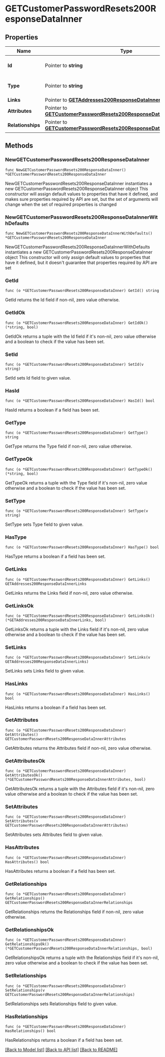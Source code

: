 # GETCustomerPasswordResets200ResponseDataInner

## Properties

Name | Type | Description | Notes
------------ | ------------- | ------------- | -------------
**Id** | Pointer to **string** | The resource&#39;s id | [optional] 
**Type** | Pointer to **string** | The resource&#39;s type | [optional] [default to "customer_password_resets"]
**Links** | Pointer to [**GETAddresses200ResponseDataInnerLinks**](GETAddresses200ResponseDataInnerLinks.md) |  | [optional] 
**Attributes** | Pointer to [**GETCustomerPasswordResets200ResponseDataInnerAttributes**](GETCustomerPasswordResets200ResponseDataInnerAttributes.md) |  | [optional] 
**Relationships** | Pointer to [**GETCustomerPasswordResets200ResponseDataInnerRelationships**](GETCustomerPasswordResets200ResponseDataInnerRelationships.md) |  | [optional] 

## Methods

### NewGETCustomerPasswordResets200ResponseDataInner

`func NewGETCustomerPasswordResets200ResponseDataInner() *GETCustomerPasswordResets200ResponseDataInner`

NewGETCustomerPasswordResets200ResponseDataInner instantiates a new GETCustomerPasswordResets200ResponseDataInner object
This constructor will assign default values to properties that have it defined,
and makes sure properties required by API are set, but the set of arguments
will change when the set of required properties is changed

### NewGETCustomerPasswordResets200ResponseDataInnerWithDefaults

`func NewGETCustomerPasswordResets200ResponseDataInnerWithDefaults() *GETCustomerPasswordResets200ResponseDataInner`

NewGETCustomerPasswordResets200ResponseDataInnerWithDefaults instantiates a new GETCustomerPasswordResets200ResponseDataInner object
This constructor will only assign default values to properties that have it defined,
but it doesn't guarantee that properties required by API are set

### GetId

`func (o *GETCustomerPasswordResets200ResponseDataInner) GetId() string`

GetId returns the Id field if non-nil, zero value otherwise.

### GetIdOk

`func (o *GETCustomerPasswordResets200ResponseDataInner) GetIdOk() (*string, bool)`

GetIdOk returns a tuple with the Id field if it's non-nil, zero value otherwise
and a boolean to check if the value has been set.

### SetId

`func (o *GETCustomerPasswordResets200ResponseDataInner) SetId(v string)`

SetId sets Id field to given value.

### HasId

`func (o *GETCustomerPasswordResets200ResponseDataInner) HasId() bool`

HasId returns a boolean if a field has been set.

### GetType

`func (o *GETCustomerPasswordResets200ResponseDataInner) GetType() string`

GetType returns the Type field if non-nil, zero value otherwise.

### GetTypeOk

`func (o *GETCustomerPasswordResets200ResponseDataInner) GetTypeOk() (*string, bool)`

GetTypeOk returns a tuple with the Type field if it's non-nil, zero value otherwise
and a boolean to check if the value has been set.

### SetType

`func (o *GETCustomerPasswordResets200ResponseDataInner) SetType(v string)`

SetType sets Type field to given value.

### HasType

`func (o *GETCustomerPasswordResets200ResponseDataInner) HasType() bool`

HasType returns a boolean if a field has been set.

### GetLinks

`func (o *GETCustomerPasswordResets200ResponseDataInner) GetLinks() GETAddresses200ResponseDataInnerLinks`

GetLinks returns the Links field if non-nil, zero value otherwise.

### GetLinksOk

`func (o *GETCustomerPasswordResets200ResponseDataInner) GetLinksOk() (*GETAddresses200ResponseDataInnerLinks, bool)`

GetLinksOk returns a tuple with the Links field if it's non-nil, zero value otherwise
and a boolean to check if the value has been set.

### SetLinks

`func (o *GETCustomerPasswordResets200ResponseDataInner) SetLinks(v GETAddresses200ResponseDataInnerLinks)`

SetLinks sets Links field to given value.

### HasLinks

`func (o *GETCustomerPasswordResets200ResponseDataInner) HasLinks() bool`

HasLinks returns a boolean if a field has been set.

### GetAttributes

`func (o *GETCustomerPasswordResets200ResponseDataInner) GetAttributes() GETCustomerPasswordResets200ResponseDataInnerAttributes`

GetAttributes returns the Attributes field if non-nil, zero value otherwise.

### GetAttributesOk

`func (o *GETCustomerPasswordResets200ResponseDataInner) GetAttributesOk() (*GETCustomerPasswordResets200ResponseDataInnerAttributes, bool)`

GetAttributesOk returns a tuple with the Attributes field if it's non-nil, zero value otherwise
and a boolean to check if the value has been set.

### SetAttributes

`func (o *GETCustomerPasswordResets200ResponseDataInner) SetAttributes(v GETCustomerPasswordResets200ResponseDataInnerAttributes)`

SetAttributes sets Attributes field to given value.

### HasAttributes

`func (o *GETCustomerPasswordResets200ResponseDataInner) HasAttributes() bool`

HasAttributes returns a boolean if a field has been set.

### GetRelationships

`func (o *GETCustomerPasswordResets200ResponseDataInner) GetRelationships() GETCustomerPasswordResets200ResponseDataInnerRelationships`

GetRelationships returns the Relationships field if non-nil, zero value otherwise.

### GetRelationshipsOk

`func (o *GETCustomerPasswordResets200ResponseDataInner) GetRelationshipsOk() (*GETCustomerPasswordResets200ResponseDataInnerRelationships, bool)`

GetRelationshipsOk returns a tuple with the Relationships field if it's non-nil, zero value otherwise
and a boolean to check if the value has been set.

### SetRelationships

`func (o *GETCustomerPasswordResets200ResponseDataInner) SetRelationships(v GETCustomerPasswordResets200ResponseDataInnerRelationships)`

SetRelationships sets Relationships field to given value.

### HasRelationships

`func (o *GETCustomerPasswordResets200ResponseDataInner) HasRelationships() bool`

HasRelationships returns a boolean if a field has been set.


[[Back to Model list]](../README.md#documentation-for-models) [[Back to API list]](../README.md#documentation-for-api-endpoints) [[Back to README]](../README.md)


